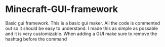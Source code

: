 # Minecraft-GUI-framework
Basic gui framework.
This is a basic gui maker.
All the code is commented out so it should be easy to understand.
I made this as simple as possable and it is very customizable.
When adding a GUI make sure to remove the hashtag before the command
